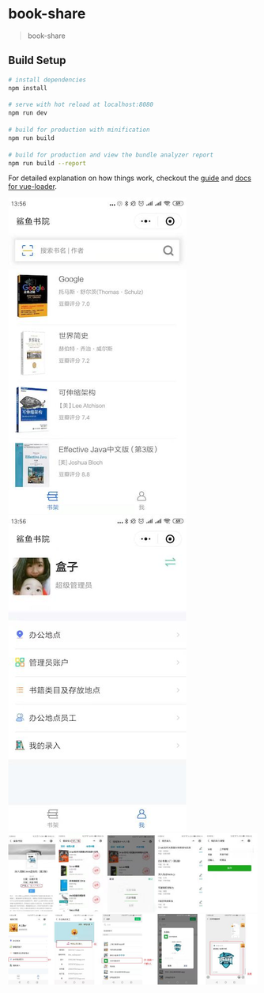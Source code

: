 # book-share

> book-share

## Build Setup

``` bash
# install dependencies
npm install

# serve with hot reload at localhost:8080
npm run dev

# build for production with minification
npm run build

# build for production and view the bundle analyzer report
npm run build --report
```

For detailed explanation on how things work, checkout the [guide](http://vuejs-templates.github.io/webpack/) and [docs for vue-loader](http://vuejs.github.io/vue-loader).

![avatar](/static/images/show/home.jpeg) &nbsp;&nbsp;
![avatar](/static/images/show/my.jpeg) <br>
![avatar](/static/images/show/detail1.jpeg) <br>
![avatar](/static/images/show/detail2.jpeg)

